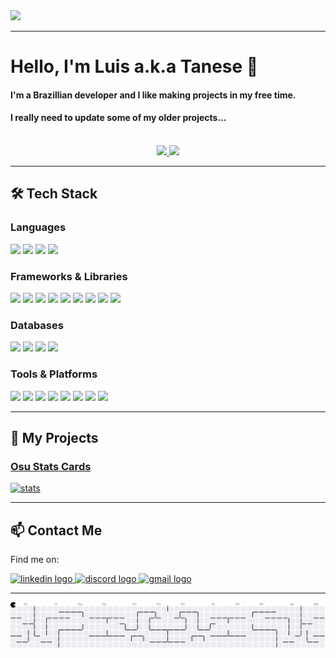 <img src="./assets/banner.svg" height="250" />

---

# Hello, I'm Luis a.k.a Tanese 👋

<h4>I'm a Brazillian developer and I like making projects in my free time.</h4>
<h4>I really need to update some of my older projects...</h4>
<br>
<div align="center">
    <a href="https://github.com/Luis-Tanese">
        <img height="165" src="https://github-readme-stats.vercel.app/api?username=Luis-Tanese&show_icons=true&theme=tokyonight&include_all_commits=true&count_private=true"/>
        <img height="165" src="https://github-readme-stats.vercel.app/api/top-langs/?username=Luis-Tanese&layout=compact&langs_count=10&theme=tokyonight&count_private=true"/>
    </a>
</div>

---

## 🛠️ Tech Stack

### Languages
![](https://img.shields.io/badge/C%23-239120?style=for-the-badge&logo=csharp&logoColor=white) ![](https://img.shields.io/badge/JavaScript-323330?style=for-the-badge&logo=javascript&logoColor=F7DF1E) ![](https://img.shields.io/badge/HTML5-E34F26?style=for-the-badge&logo=html5&logoColor=white) ![](https://img.shields.io/badge/CSS3-1572B6?style=for-the-badge&logo=css3&logoColor=white)

### Frameworks & Libraries
![](https://img.shields.io/badge/.NET-512BD4?style=for-the-badge&logo=dotnet&logoColor=white) ![](https://img.shields.io/badge/Blazor-512BD4?style=for-the-badge&logo=blazor&logoColor=white) ![](https://img.shields.io/badge/Node%20js-339933?style=for-the-badge&logo=nodedotjs&logoColor=white) ![](https://img.shields.io/badge/Express%20js-000000?style=for-the-badge&logo=express&logoColor=white)
![](https://img.shields.io/badge/Bootstrap-563D7C?style=for-the-badge&logo=bootstrap&logoColor=white) ![](https://img.shields.io/badge/Material%20UI-007FFF?style=for-the-badge&logo=mui&logoColor=white) ![](https://img.shields.io/badge/Sass-CC6699?style=for-the-badge&logo=sass&logoColor=white)
![](https://img.shields.io/badge/axios-671ddf?&style=for-the-badge&logo=axios&logoColor=white) ![](https://img.shields.io/badge/Socket.io-010101?&style=for-the-badge&logo=Socket.io&logoColor=white)

### Databases
![](https://img.shields.io/badge/MySQL-005C84?style=for-the-badge&logo=mysql&logoColor=white) ![](https://img.shields.io/badge/PostgreSQL-316192?style=for-the-badge&logo=postgresql&logoColor=white) ![](https://img.shields.io/badge/redis-%23DD0031.svg?&style=for-the-badge&logo=redis&logoColor=white) ![](https://img.shields.io/badge/firebase-ffca28?style=for-the-badge&logo=firebase&logoColor=black)

### Tools & Platforms
![](https://img.shields.io/badge/VSCode-0078D4?style=for-the-badge&logo=visual%20studio%20code&logoColor=white) ![](https://img.shields.io/badge/Visual_Studio-5C2D91?style=for-the-badge&logo=visual%20studio&logoColor=white) ![](https://img.shields.io/badge/IntelliJ_IDEA-000000.svg?style=for-the-badge&logo=intellij-idea&logoColor=white) ![](https://img.shields.io/badge/Notepad++-90E59A.svg?style=for-the-badge&logo=notepad%2B%2B&logoColor=black)
![](https://img.shields.io/badge/NuGet-004880?style=for-the-badge&logo=nuget&logoColor=white) ![](https://img.shields.io/badge/npm-CB3837?style=for-the-badge&logo=npm&logoColor=white) ![](https://img.shields.io/badge/Git-F05032?style=for-the-badge&logo=git&logoColor=white) ![](https://img.shields.io/badge/GitHub-181717?style=for-the-badge&logo=github&logoColor=white)

---

## 🚀 My Projects

<h3><a href="https://github.com/Luis-Tanese/osu-profile-stats/" target="_blank">Osu Stats Cards</a></h3>
<a href="https://github.com/Luis-Tanese/osu-profile-stats/" target="_blank">
    <img src="https://osu-profile-stats.vercel.app/api/profile-stats/tanese" height="130" alt="stats">
</a>

---

## 📫 Contact Me

Find me on:
<div>
  <a href="https://www.linkedin.com/in/luis-tanese-78b592338/" target="_blank">
    <img src="https://raw.githubusercontent.com/maurodesouza/profile-readme-generator/master/src/assets/icons/social/linkedin/default.svg" width="52" height="40" alt="linkedin logo"  />
  </a>
  <a href="https://discord.com/users/728260260674011146" target="_blank"> 
    <img src="https://raw.githubusercontent.com/maurodesouza/profile-readme-generator/master/src/assets/icons/social/discord/default.svg" width="52" height="40" alt="discord logo"  />
  </a>
  <a href="mailto:luistanese@gmail.com" target="_blank">
    <img src="https://raw.githubusercontent.com/maurodesouza/profile-readme-generator/master/src/assets/icons/social/gmail/default.svg" width="52" height="40" alt="gmail logo"  />
  </a>
</div>

---

<picture>
  <source media="(prefers-color-scheme: dark)" srcset="https://raw.githubusercontent.com/Luis-Tanese/Luis-Tanese/output/pacman-contribution-graph-dark.svg">
  <source media="(prefers-color-scheme: light)" srcset="https://raw.githubusercontent.com/Luis-Tanese/Luis-Tanese/output/pacman-contribution-graph.svg">
  <img alt="pacman contribution graph" src="https://raw.githubusercontent.com/Luis-Tanese/Luis-Tanese/output/pacman-contribution-graph.svg">
</picture>
